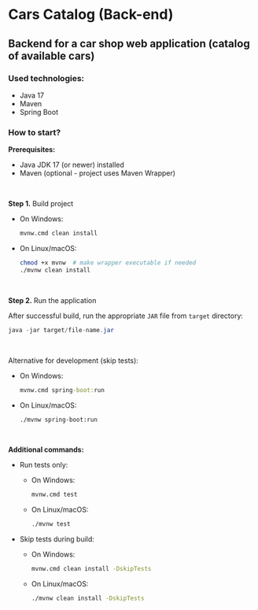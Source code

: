 # Cars Catalog (Back-end)

## Backend for a car shop web application (catalog of available cars)

### Used technologies:
* Java 17
* Maven
* Spring Boot

### How to start?

**Prerequisites:**
* Java JDK 17 (or newer) installed
* Maven (optional - project uses Maven Wrapper)

<br>

**Step 1.** Build project
* On Windows: 
    ``` cmd
    mvnw.cmd clean install
    ```

* On Linux/macOS: 
    ``` bash
    chmod +x mvnw  # make wrapper executable if needed
    ./mvnw clean install
    ```

<br>

**Step 2.** Run the application

After successful build, run the appropriate `JAR` file from `target` directory:
``` java
java -jar target/file-name.jar
```

<br>

Alternative for development (skip tests):
* On Windows: 
    ``` cmd
    mvnw.cmd spring-boot:run
    ```

* On Linux/macOS: 
    ``` bash
    ./mvnw spring-boot:run
    ```

<br>

**Additional commands:**
* Run tests only:
  * On Windows: 
    ``` cmd
    mvnw.cmd test
    ```

  * On Linux/macOS: 
    ``` bash
    ./mvnw test
    ```
* Skip tests during build:
  * On Windows: 
    ``` cmd
    mvnw.cmd clean install -DskipTests
    ```

  * On Linux/macOS: 
    ``` bash
    ./mvnw clean install -DskipTests
    ```
